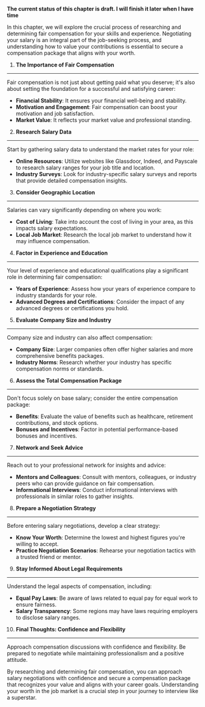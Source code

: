 **The current status of this chapter is draft. I will finish it later when I have time**

In this chapter, we will explore the crucial process of researching and determining fair compensation for your skills and experience. Negotiating your salary is an integral part of the job-seeking process, and understanding how to value your contributions is essential to secure a compensation package that aligns with your worth.

1. **The Importance of Fair Compensation**
------------------------------------------

Fair compensation is not just about getting paid what you deserve; it's also about setting the foundation for a successful and satisfying career:

* **Financial Stability**: It ensures your financial well-being and stability.
* **Motivation and Engagement**: Fair compensation can boost your motivation and job satisfaction.
* **Market Value**: It reflects your market value and professional standing.

2. **Research Salary Data**
---------------------------

Start by gathering salary data to understand the market rates for your role:

* **Online Resources**: Utilize websites like Glassdoor, Indeed, and Payscale to research salary ranges for your job title and location.
* **Industry Surveys**: Look for industry-specific salary surveys and reports that provide detailed compensation insights.

3. **Consider Geographic Location**
-----------------------------------

Salaries can vary significantly depending on where you work:

* **Cost of Living**: Take into account the cost of living in your area, as this impacts salary expectations.
* **Local Job Market**: Research the local job market to understand how it may influence compensation.

4. **Factor in Experience and Education**
-----------------------------------------

Your level of experience and educational qualifications play a significant role in determining fair compensation:

* **Years of Experience**: Assess how your years of experience compare to industry standards for your role.
* **Advanced Degrees and Certifications**: Consider the impact of any advanced degrees or certifications you hold.

5. **Evaluate Company Size and Industry**
-----------------------------------------

Company size and industry can also affect compensation:

* **Company Size**: Larger companies often offer higher salaries and more comprehensive benefits packages.
* **Industry Norms**: Research whether your industry has specific compensation norms or standards.

6. **Assess the Total Compensation Package**
--------------------------------------------

Don't focus solely on base salary; consider the entire compensation package:

* **Benefits**: Evaluate the value of benefits such as healthcare, retirement contributions, and stock options.
* **Bonuses and Incentives**: Factor in potential performance-based bonuses and incentives.

7. **Network and Seek Advice**
------------------------------

Reach out to your professional network for insights and advice:

* **Mentors and Colleagues**: Consult with mentors, colleagues, or industry peers who can provide guidance on fair compensation.
* **Informational Interviews**: Conduct informational interviews with professionals in similar roles to gather insights.

8. **Prepare a Negotiation Strategy**
-------------------------------------

Before entering salary negotiations, develop a clear strategy:

* **Know Your Worth**: Determine the lowest and highest figures you're willing to accept.
* **Practice Negotiation Scenarios**: Rehearse your negotiation tactics with a trusted friend or mentor.

9. **Stay Informed About Legal Requirements**
---------------------------------------------

Understand the legal aspects of compensation, including:

* **Equal Pay Laws**: Be aware of laws related to equal pay for equal work to ensure fairness.
* **Salary Transparency**: Some regions may have laws requiring employers to disclose salary ranges.

10. **Final Thoughts: Confidence and Flexibility**
--------------------------------------------------

Approach compensation discussions with confidence and flexibility. Be prepared to negotiate while maintaining professionalism and a positive attitude.

By researching and determining fair compensation, you can approach salary negotiations with confidence and secure a compensation package that recognizes your value and aligns with your career goals. Understanding your worth in the job market is a crucial step in your journey to interview like a superstar.
